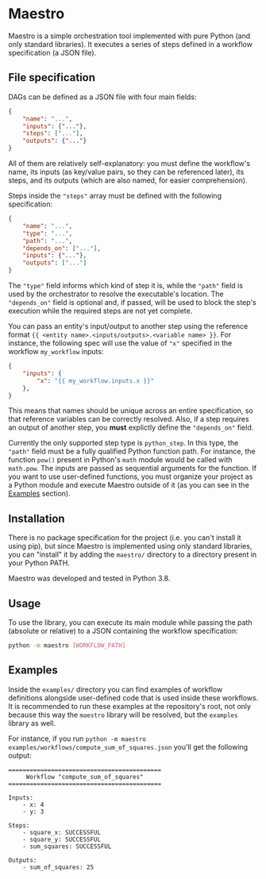 # Maestro

Maestro is a simple orchestration tool implemented with pure Python (and only
standard libraries). It executes a series of steps defined in a workflow specification
(a JSON file).

## File specification

DAGs can be defined as a JSON file with four main fields:

```json
{
    "name": "...",
    "inputs": {"..."},
    "steps": ["..."],
    "outputs": {"..."}
}
```

All of them are relatively self-explanatory: you must define the workflow's name, its
inputs (as key/value pairs, so they can be referenced later), its steps, and its outputs
(which are also named, for easier comprehension).

Steps inside the `"steps"` array must be defined with the following specification:

```json
{
    "name": "...",
    "type": "...",
    "path": "...",
    "depends_on": ["..."],
    "inputs": {"..."},
    "outputs": ["..."]
}
```

The `"type"` field informs which kind of step it is, while the `"path"` field is used by
the orchestrator to resolve the executable's location. The `"depends_on"` field is optional
and, if passed, will be used to block the step's execution while the required steps are
not yet complete.

You can pass an entity's input/output to another step using the reference format
`{{ <entity name>.<inputs/outputs>.<variable name> }}`. For instance, the following
spec will use the value of `"x"` specified in the workflow `my_workflow` inputs:

```json
{
    "inputs": {
        "x": "{{ my_workflow.inputs.x }}"
    },
}
```

This means that names should be unique across an entire specification, so that reference
variables can be correctly resolved. Also, if a step requires an output of another step,
you **must** explictly define the `"depends_on"` field.

Currently the only supported step type is `python_step`. In this type, the `"path"` field
must be a fully qualified Python function path. For instance, the function `pow()` present
in Python's `math` module would be called with `math.pow`. The inputs are passed as
sequential arguments for the function. If you want to use user-defined functions, you must
organize your project as a Python module and execute Maestro outside of it (as you can see
in the [Examples](#examples) section).

## Installation

There is no package specification for the project (i.e. you can't install it using pip),
but since Maestro is implemented using only standard libraries, you can "install" it by
adding the `maestro/` directory to a directory present in your Python PATH.

Maestro was developed and tested in Python 3.8.

## Usage

To use the library, you can execute its main module while passing the path (absolute or
relative) to a JSON containing the workflow specification:

```bash
python -m maestro [WORKFLOW_PATH]
```

## Examples

Inside the `examples/` directory you can find examples of workflow definitions alongside
user-defined code that is used inside these workflows. It is recommended to run these
examples at the repository's root, not only because this way the `maestro` library will
be resolved, but the `examples` library as well.

For instance, if you run `python -m maestro examples/workflows/compute_sum_of_squares.json`
you'll get the following output:

```
===========================================
     Workflow "compute_sum_of_squares"
===========================================

Inputs:
    - x: 4
    - y: 3

Steps:
    - square_x: SUCCESSFUL
    - square_y: SUCCESSFUL
    - sum_squares: SUCCESSFUL

Outputs:
    - sum_of_squares: 25
```
